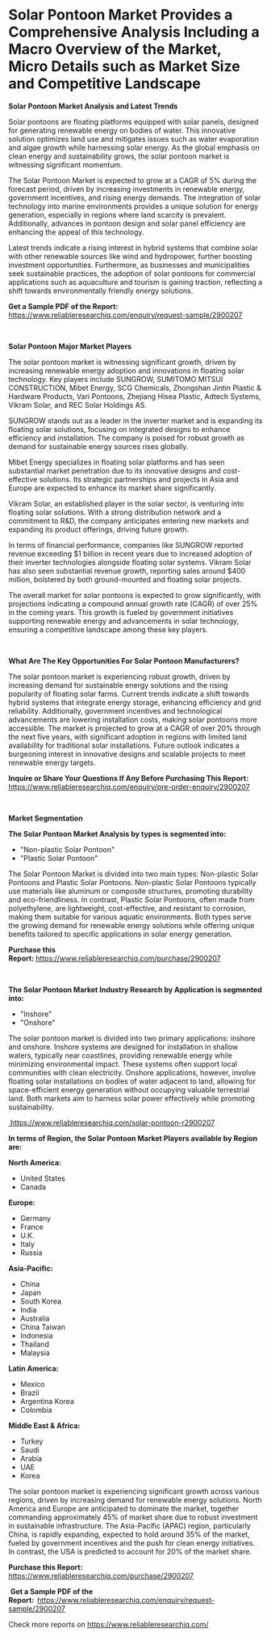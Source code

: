 <p><h1>Solar Pontoon Market Provides a Comprehensive Analysis Including a Macro Overview of the Market, Micro Details such as Market Size and Competitive Landscape</h1></p><p><strong>Solar Pontoon Market Analysis and Latest Trends</strong></p>
<p><p>Solar pontoons are floating platforms equipped with solar panels, designed for generating renewable energy on bodies of water. This innovative solution optimizes land use and mitigates issues such as water evaporation and algae growth while harnessing solar energy. As the global emphasis on clean energy and sustainability grows, the solar pontoon market is witnessing significant momentum.</p><p>The Solar Pontoon Market is expected to grow at a CAGR of 5% during the forecast period, driven by increasing investments in renewable energy, government incentives, and rising energy demands. The integration of solar technology into marine environments provides a unique solution for energy generation, especially in regions where land scarcity is prevalent. Additionally, advances in pontoon design and solar panel efficiency are enhancing the appeal of this technology.</p><p>Latest trends indicate a rising interest in hybrid systems that combine solar with other renewable sources like wind and hydropower, further boosting investment opportunities. Furthermore, as businesses and municipalities seek sustainable practices, the adoption of solar pontoons for commercial applications such as aquaculture and tourism is gaining traction, reflecting a shift towards environmentally friendly energy solutions.</p></p>
<p><strong>Get a Sample PDF of the Report:&nbsp;</strong> <a href="https://www.reliableresearchiq.com/enquiry/request-sample/2900207?utm_campaign=2716&utm_medium=2&utm_source=Github&utm_content=ia&utm_term=16032025&utm_id=solar-pontoon">https://www.reliableresearchiq.com/enquiry/request-sample/2900207</a></p>
<p>&nbsp;</p>
<p><strong>Solar Pontoon Major Market Players</strong></p>
<p><p>The solar pontoon market is witnessing significant growth, driven by increasing renewable energy adoption and innovations in floating solar technology. Key players include SUNGROW, SUMITOMO MITSUI CONSTRUCTION, Mibet Energy, SCG Chemicals, Zhongshan Jintin Plastic & Hardware Products, Vari Pontoons, Zhejiang Hisea Plastic, Adtech Systems, Vikram Solar, and REC Solar Holdings AS.</p><p>SUNGROW stands out as a leader in the inverter market and is expanding its floating solar solutions, focusing on integrated designs to enhance efficiency and installation. The company is poised for robust growth as demand for sustainable energy sources rises globally.</p><p>Mibet Energy specializes in floating solar platforms and has seen substantial market penetration due to its innovative designs and cost-effective solutions. Its strategic partnerships and projects in Asia and Europe are expected to enhance its market share significantly.</p><p>Vikram Solar, an established player in the solar sector, is venturing into floating solar solutions. With a strong distribution network and a commitment to R&D, the company anticipates entering new markets and expanding its product offerings, driving future growth.</p><p>In terms of financial performance, companies like SUNGROW reported revenue exceeding $1 billion in recent years due to increased adoption of their inverter technologies alongside floating solar systems. Vikram Solar has also seen substantial revenue growth, reporting sales around $400 million, bolstered by both ground-mounted and floating solar projects.</p><p>The overall market for solar pontoons is expected to grow significantly, with projections indicating a compound annual growth rate (CAGR) of over 25% in the coming years. This growth is fueled by government initiatives supporting renewable energy and advancements in solar technology, ensuring a competitive landscape among these key players.</p></p>
<p>&nbsp;</p>
<p><strong>What Are The Key Opportunities For Solar Pontoon Manufacturers?</strong></p>
<p><p>The solar pontoon market is experiencing robust growth, driven by increasing demand for sustainable energy solutions and the rising popularity of floating solar farms. Current trends indicate a shift towards hybrid systems that integrate energy storage, enhancing efficiency and grid reliability. Additionally, government incentives and technological advancements are lowering installation costs, making solar pontoons more accessible. The market is projected to grow at a CAGR of over 20% through the next five years, with significant adoption in regions with limited land availability for traditional solar installations. Future outlook indicates a burgeoning interest in innovative designs and scalable projects to meet renewable energy targets.</p></p>
<p><strong>Inquire or Share Your Questions If Any Before Purchasing This Report:</strong> <a href="https://www.reliableresearchiq.com/enquiry/pre-order-enquiry/2900207?utm_campaign=2716&utm_medium=2&utm_source=Github&utm_content=ia&utm_term=16032025&utm_id=solar-pontoon">https://www.reliableresearchiq.com/enquiry/pre-order-enquiry/2900207</a></p>
<p>&nbsp;</p>
<p><strong>Market Segmentation</strong></p>
<p><strong>The Solar Pontoon Market Analysis by types is segmented into:</strong></p>
<p><ul><li>"Non-plastic Solar Pontoon"</li><li>"Plastic Solar Pontoon"</li></ul></p>
<p><p>The Solar Pontoon Market is divided into two main types: Non-plastic Solar Pontoons and Plastic Solar Pontoons. Non-plastic Solar Pontoons typically use materials like aluminum or composite structures, promoting durability and eco-friendliness. In contrast, Plastic Solar Pontoons, often made from polyethylene, are lightweight, cost-effective, and resistant to corrosion, making them suitable for various aquatic environments. Both types serve the growing demand for renewable energy solutions while offering unique benefits tailored to specific applications in solar energy generation.</p></p>
<p><strong>Purchase this Report:&nbsp;</strong><a href="https://www.reliableresearchiq.com/purchase/2900207?utm_campaign=2716&utm_medium=2&utm_source=Github&utm_content=ia&utm_term=16032025&utm_id=solar-pontoon">https://www.reliableresearchiq.com/purchase/2900207</a></p>
<p>&nbsp;</p>
<p><strong>The Solar Pontoon Market Industry Research by Application is segmented into:</strong></p>
<p><ul><li>"Inshore"</li><li>"Onshore"</li></ul></p>
<p><p>The solar pontoon market is divided into two primary applications: inshore and onshore. Inshore systems are designed for installation in shallow waters, typically near coastlines, providing renewable energy while minimizing environmental impact. These systems often support local communities with clean electricity. Onshore applications, however, involve floating solar installations on bodies of water adjacent to land, allowing for space-efficient energy generation without occupying valuable terrestrial land. Both markets aim to harness solar power effectively while promoting sustainability.</p></p>
<p><a href="https://www.reliableresearchiq.com/solar-pontoon-r2900207?utm_campaign=2716&utm_medium=2&utm_source=Github&utm_content=ia&utm_term=16032025&utm_id=solar-pontoon">&nbsp;https://www.reliableresearchiq.com/solar-pontoon-r2900207</a></p>
<p><strong>In terms of Region, the Solar Pontoon Market Players available by Region are:</strong></p>
<p>
    <p> <strong> North America: </strong>
        <ul>
            <li>United States</li>
            <li>Canada</li>
        </ul>
        </p> 
    <p> <strong> Europe: </strong>
        <ul>
            <li>Germany</li>
            <li>France</li>
            <li>U.K.</li>
            <li>Italy</li>
            <li>Russia</li>
        </ul>
        </p> 
    <p> <strong> Asia-Pacific: </strong>
        <ul>
            <li>China</li>
            <li>Japan</li>
            <li>South Korea</li>
            <li>India</li>
            <li>Australia</li>
            <li>China Taiwan</li>
            <li>Indonesia</li>
            <li>Thailand</li>
            <li>Malaysia</li>
        </ul>
        </p> 
    <p> <strong> Latin America: </strong>
        <ul>
            <li>Mexico</li>
            <li>Brazil</li>
            <li>Argentina Korea</li>
            <li>Colombia</li>
        </ul>
        </p> 
    <p> <strong> Middle East & Africa: </strong>
        <ul>
            <li>Turkey</li>
            <li>Saudi</li>
            <li>Arabia</li>
            <li>UAE</li>
            <li>Korea</li>
        </ul>
    </p>
    </p>
<p><p>The solar pontoon market is experiencing significant growth across various regions, driven by increasing demand for renewable energy solutions. North America and Europe are anticipated to dominate the market, together commanding approximately 45% of market share due to robust investment in sustainable infrastructure. The Asia-Pacific (APAC) region, particularly China, is rapidly expanding, expected to hold around 35% of the market, fueled by government incentives and the push for clean energy initiatives. In contrast, the USA is predicted to account for 20% of the market share.</p></p>
<p><strong>Purchase this Report: </strong><a href="https://www.reliableresearchiq.com/purchase/2900207?utm_campaign=2716&utm_medium=2&utm_source=Github&utm_content=ia&utm_term=16032025&utm_id=solar-pontoon">https://www.reliableresearchiq.com/purchase/2900207</a></p>
<p>&nbsp;<strong>Get a Sample PDF of the Report:&nbsp;&nbsp;</strong><a href="https://www.reliableresearchiq.com/enquiry/request-sample/2900207?utm_campaign=2716&utm_medium=2&utm_source=Github&utm_content=ia&utm_term=16032025&utm_id=solar-pontoon">https://www.reliableresearchiq.com/enquiry/request-sample/2900207</a></p>
<p><strong></strong></p>
<p>Check more reports on <a href="https://www.reliableresearchiq.com/?utm_campaign=2716&utm_medium=2&utm_source=Github&utm_content=ia&utm_term=16032025&utm_id=solar-pontoon">https://www.reliableresearchiq.com/</a></p>